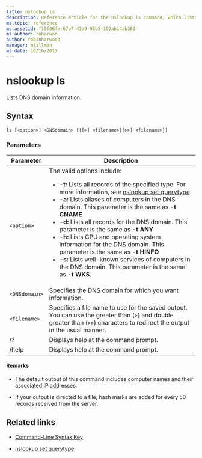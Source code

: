 ```yaml
---
title: nslookup ls
description: Reference article for the nslookup ls command, which lists DNS domain information.
ms.topic: reference
ms.assetid: f15f06fe-67e7-41a9-93b5-192ab14ab380
ms.author: roharwoo
author: robinharwood
manager: mtillman
ms.date: 10/16/2017
---
```


# nslookup ls



Lists DNS domain information.

## Syntax

```
ls [<option>] <DNSdomain> [{[>] <filename>|[>>] <filename>}]
```

### Parameters

| Parameter | Description |
| --------- | ----------- |
| `<option>` | The valid options include:<ul><li>**-t:** Lists all records of the specified type. For more information, see [nslookup set querytype](nslookup-set-querytype.md).</li><li>**-a:** Lists aliases of computers in the DNS domain. This parameter is the same as **-t CNAME**</li><li>**-d:** Lists all records for the DNS domain. This parameter is the same as **-t ANY**</li><li>**-h:** Lists CPU and operating system information for the DNS domain. This parameter is the same as **-t HINFO**</li><li>**-s:** Lists well-known services of computers in the DNS domain. This parameter is the same as **-t WKS**. |
| `<DNSdomain>` | Specifies the DNS domain for which you want information. |
| `<filename>` | Specifies a file name to use for the saved output. You can use the greater than (`>`) and double greater than (`>>`) characters to redirect the output in the usual manner. |
| /? | Displays help at the command prompt. |
| /help | Displays help at the command prompt. |

#### Remarks

- The default output of this command includes computer names and their associated IP addresses.

- If your output is directed to a file, hash marks are added for every 50 records received from the server.

## Related links

- [Command-Line Syntax Key](command-line-syntax-key.md)

- [nslookup set querytype](nslookup-set-querytype.md)
